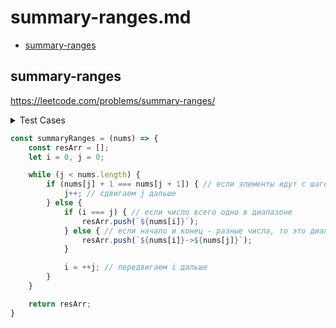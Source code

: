 # summary-ranges.md

+ [summary-ranges](#summary-ranges)

## summary-ranges

https://leetcode.com/problems/summary-ranges/

<details><summary>Test Cases</summary><blockquote>

``` javascript
    // []
    // []

    // [1,10]
    // ["1", "10"]

    // [1,2,3,6,9,10]
    // ["1->3", 6, "9->10"]

    // [-1]
    // ["-1"]
```

</blockquote></details>

``` javascript
const summaryRanges = (nums) => {
    const resArr = [];
    let i = 0, j = 0;

    while (j < nums.length) {
        if (nums[j] + 1 === nums[j + 1]) { // если элементы идут с шагом 1
            j++; // сдвигаем j дальше
        } else {
            if (i === j) { // если число всего одно в диапазоне
                resArr.push(`${nums[i]}`);
            } else { // если начало и конец - разные числа, то это диапазон и мы его пушим
                resArr.push(`${nums[i]}->${nums[j]}`);
            }

            i = ++j; // передвигаем i дальше
        }
    }

    return resArr;
}
```
